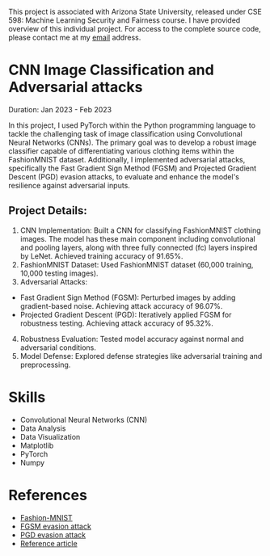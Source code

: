 This project is associated with Arizona State University, released under CSE 598: Machine Learning Security and Fairness course. I have provided overview of this individual project. For access to the complete source code, please contact me at my [email](mailto:asroideva@gmail.com) address.

# CNN Image Classification and Adversarial attacks
Duration: Jan 2023 - Feb 2023

In this project, I used PyTorch within the Python programming language to tackle the challenging task of image classification using Convolutional Neural Networks (CNNs). The primary goal was to develop a robust image classifier capable of differentiating various clothing items within the FashionMNIST dataset. Additionally, I implemented adversarial attacks, specifically the Fast Gradient Sign Method (FGSM) and Projected Gradient Descent (PGD) evasion attacks, to evaluate and enhance the model's resilience against adversarial inputs.

## Project Details:
1. CNN Implementation: Built a CNN for classifying FashionMNIST clothing images. The model has these main component including convolutional and pooling layers, along with three fully connected (fc) layers inspired by LeNet. Achieved training accuracy of 91.65%.
2. FashionMNIST Dataset: Used FashionMNIST dataset (60,000 training, 10,000 testing images).
3. Adversarial Attacks: 
- Fast Gradient Sign Method (FGSM): Perturbed images by adding gradient-based noise. Achieving attack accuracy of 96.07%.
- Projected Gradient Descent (PGD): Iteratively applied FGSM for robustness testing. Achieving attack accuracy of 95.32%.
4. Robustness Evaluation: Tested model accuracy against normal and adversarial conditions.
5. Model Defense: Explored defense strategies like adversarial training and preprocessing.

# Skills
- Convolutional Neural Networks (CNN)
- Data Analysis
- Data Visualization
- Matplotlib
- PyTorch
- Numpy

# References
- [Fashion-MNIST](https://github.com/zalandoresearch/fashion-mnist)
- [FGSM evasion attack](https://arxiv.org/abs/1412.6572)
- [PGD evasion attack](https://arxiv.org/pdf/1706.06083.pdf)
- [Reference article](https://medium.com/swlh/gradient-based-adversarial-attacks-an-introduction-526238660dc9)